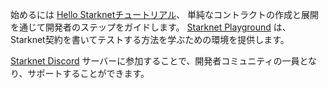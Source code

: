 始めるには [Hello Starknetチュートリアル](https://docs.starknet.io/documentation/)、 単純なコントラクトの作成と展開を通じて開発者のステップをガイドします。 [Starknet Playground](https://starknet.io/playground/?lesson=starknet_contract) は、Starknet契約を書いてテストする方法を学ぶための環境を提供します。 

[Starknet Discord](https://discord.com/invite/QypNMzkHbc) サーバーに参加することで、開発者コミュニティの一員となり、サポートすることができます。